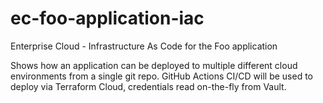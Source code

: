 # ec-foo-application-iac
Enterprise Cloud - Infrastructure As Code for the Foo application

Shows how an application can be deployed to multiple different cloud environments from a single git repo.
GitHub Actions CI/CD will be used to deploy via Terraform Cloud, credentials read on-the-fly from Vault.
